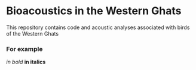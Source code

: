 # Bioacoustics in the Western Ghats

This repository contains code and acoustic analyses associated with birds of the Western Ghats



### For example   

*in bold*
**in italics**